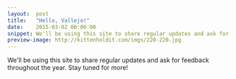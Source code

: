 ```yaml
---
layout:  post
title:   "Hello, Vallejo!"
date:    2015-03-02 00:00:00
snippet: We'll be using this site to share regular updates and ask for feedback throughout the year.
preview-image: http://kittenholdit.com/imgs/220-220.jpg
---
```


We'll be using this site to share regular updates and ask for feedback throughout the year. Stay tuned for more!
